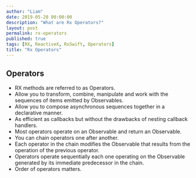 ```yaml
---
author: "Liam"
date: 2019-05-20 00:00:00
description: "What are Rx Operators?"
layout: post
permalink: rx-operators
published: true
tags: [RX, ReactiveX, RxSwift, Operators]
title: "Rx Operators"
---
```


## Operators

- RX methods are referred to as Operators.
- Allow you to transform, combine, manipulate and work with the sequences of items emitted by Observables.
- Allow you to compose asynchronous sequences together in a declarative manner.
- As efficient as callbacks but without the drawbacks of nesting callback handlers.
- Most operators operate on an Observable and return an Observable.
- You can chain operators one after another.
- Each operator in the chain modifies the Observable that results from the operation of the previous operator.
- Operators operate sequentially each one operating on the Observable generated by its immediate predecessor in the chain.
- Order of operators matters.
